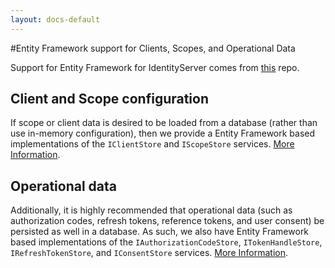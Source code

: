 ```yaml
---
layout: docs-default
---
```


#Entity Framework support for Clients, Scopes, and Operational Data

Support for Entity Framework for IdentityServer comes from [this](https://github.com/IdentityServer/IdentityServer3.EntityFramework) repo.

## Client and Scope configuration

If scope or client data is desired to be loaded from a database (rather than use in-memory configuration), then we provide a Entity Framework based implementations of the `IClientStore` and `IScopeStore` services. [More Information](clients_scopes.html).

## Operational data

Additionally, it is highly recommended that operational data (such as authorization codes, refresh tokens, reference tokens, and user consent) be persisted as well in a database. As such, we also have Entity Framework based implementations of the `IAuthorizationCodeStore`, `ITokenHandleStore`, `IRefreshTokenStore`, and `IConsentStore` services. [More Information](operational.html).

